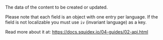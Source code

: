 ﻿The data of the content to be created or updated.
            
Please note that each field is an object with one entry per language. 
If the field is not localizable you must use `iv` (invariant language) as a key.

Read more about it at: https://docs.squidex.io/04-guides/02-api.html